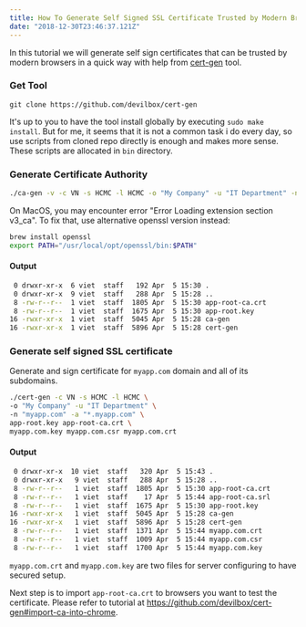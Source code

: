 ```yaml
---
title: How To Generate Self Signed SSL Certificate Trusted by Modern Browsers - Quick Way!
date: "2018-12-30T23:46:37.121Z"
---
```


In this tutorial we will generate self sign certificates that can be trusted by modern browsers in a quick way with help
from [cert-gen](https://github.com/devilbox/cert-gen) tool.

### Get Tool

`git clone https://github.com/devilbox/cert-gen`

It's up to you to have the tool install globally by executing `sudo make install`. But for me, it seems that it is not a common
task i do every day, so use scripts from cloned repo directly is enough and makes more sense. These scripts are allocated in `bin` directory.

### Generate Certificate Authority

```bash
./ca-gen -v -c VN -s HCMC -l HCMC -o "My Company" -u "IT Department" -n "Example App" app-root.key app-root-ca.crt
```

On MacOS, you may encounter error "Error Loading extension section v3_ca". To fix that, use alternative openssl version instead:

```bash
brew install openssl
export PATH="/usr/local/opt/openssl/bin:$PATH"
```
    
#### Output

```bash
 0 drwxr-xr-x  6 viet  staff   192 Apr  5 15:30 .
 0 drwxr-xr-x  9 viet  staff   288 Apr  5 15:28 ..
 8 -rw-r--r--  1 viet  staff  1805 Apr  5 15:30 app-root-ca.crt
 8 -rw-r--r--  1 viet  staff  1675 Apr  5 15:30 app-root.key
16 -rwxr-xr-x  1 viet  staff  5045 Apr  5 15:28 ca-gen
16 -rwxr-xr-x  1 viet  staff  5896 Apr  5 15:28 cert-gen
```
    
### Generate self signed SSL certificate

Generate and sign certificate for `myapp.com` domain and all of its subdomains.

```bash
./cert-gen -c VN -s HCMC -l HCMC \
-o "My Company" -u "IT Department" \
-n "myapp.com" -a "*.myapp.com" \
app-root.key app-root-ca.crt \
myapp.com.key myapp.com.csr myapp.com.crt
```

#### Output

```bash
 0 drwxr-xr-x  10 viet  staff   320 Apr  5 15:43 .
 0 drwxr-xr-x   9 viet  staff   288 Apr  5 15:28 ..
 8 -rw-r--r--   1 viet  staff  1805 Apr  5 15:30 app-root-ca.crt
 8 -rw-r--r--   1 viet  staff    17 Apr  5 15:44 app-root-ca.srl
 8 -rw-r--r--   1 viet  staff  1675 Apr  5 15:30 app-root.key
16 -rwxr-xr-x   1 viet  staff  5045 Apr  5 15:28 ca-gen
16 -rwxr-xr-x   1 viet  staff  5896 Apr  5 15:28 cert-gen
 8 -rw-r--r--   1 viet  staff  1371 Apr  5 15:44 myapp.com.crt
 8 -rw-r--r--   1 viet  staff  1009 Apr  5 15:44 myapp.com.csr
 8 -rw-r--r--   1 viet  staff  1700 Apr  5 15:44 myapp.com.key
```

`myapp.com.crt` and `myapp.com.key` are two files for server configuring to have secured setup.

Next step is to import `app-root-ca.crt` to browsers you want to test the certificate. Please refer to tutorial at https://github.com/devilbox/cert-gen#import-ca-into-chrome.